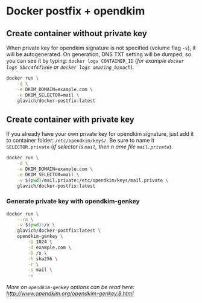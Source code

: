# Docker postfix + opendkim

## Create container without private key

When private key for opendkim signature is not specified (volume flag `-v`), it will be autogenerated. On generation, DNS TXT setting will be dumped, so you can see it by typing: `docker logs CONTAINER_ID` (*for example `docker logs 5bcc4f4f186e` or `docker logs amazing_banach`*).

```sh
docker run \
    -d \
    -e DKIM_DOMAIN=example.com \
    -e DKIM_SELECTOR=mail \
    glavich/docker-postfix:latest
```

## Create container with private key

If you already have your own private key for opendkim signature, just add it to container folder: `/etc/opendkim/keys/`. Be sure to name it `SELECTOR.private` (*if selector is `mail`, then n ame file `mail.private`*).

```sh
docker run \
    -d \
    -e DKIM_DOMAIN=example.com \
    -e DKIM_SELECTOR=mail \
    -v $(pwd)/mail.private:/etc/opendkim/keys/mail.private \
    glavich/docker-postfix:latest
```

### Generate private key with opendkim-genkey

```sh
docker run \
    --rm \
    -v $(pwd):/x \
    glavich/docker-postfix:latest \
    opendkim-genkey \
        -b 1024 \
        -d example.com \
        -D /x \
        -h sha256 \
        -r \
        -s mail \
        -v
```

*More on `opendkim-genkey` options can be read here: http://www.opendkim.org/opendkim-genkey.8.html*
